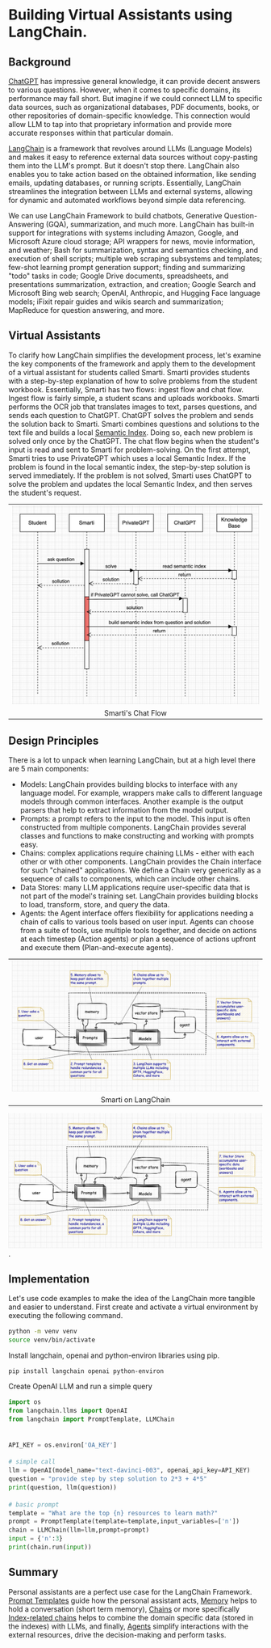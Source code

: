 # Building Virtual Assistants using LangChain.

## Background
[ChatGPT](https://en.wikipedia.org/wiki/ChatGPT) has impressive general knowledge, it can provide decent answers to various questions. However, when it comes to specific domains, its performance may fall short. But imagine if we could connect LLM to specific data sources, such as organizational databases, PDF documents, books, or other repositories of domain-specific knowledge. This connection would allow LLM to tap into that proprietary information and provide more accurate responses within that particular domain.

[LangChain](https://en.wikipedia.org/wiki/LangChain) is a framework that revolves around LLMs (Language Models) and makes it easy to reference external data sources without copy-pasting them into the LLM's prompt. But it doesn't stop there. LangChain also enables you to take action based on the obtained information, like sending emails, updating databases, or running scripts. Essentially, LangChain streamlines the integration between LLMs and external systems, allowing for dynamic and automated workflows beyond simple data referencing.

We can use LangChain Framework to build chatbots, Generative Question-Answering (GQA), summarization, and much more. LangChain has built-in support for integrations with systems including Amazon, Google, and Microsoft Azure cloud storage; API wrappers for news, movie information, and weather; Bash for summarization, syntax and semantics checking, and execution of shell scripts; multiple web scraping subsystems and templates; few-shot learning prompt generation support; finding and summarizing "todo" tasks in code; Google Drive documents, spreadsheets, and presentations summarization, extraction, and creation; Google Search and Microsoft Bing web search; OpenAI, Anthropic, and Hugging Face language models; iFixit repair guides and wikis search and summarization; MapReduce for question answering, and more.

## Virtual Assistants 
To clarify how LangChain simplifies the development process, let's examine the key components of the framework and apply them to the development of a virtual assistant for students called Smarti. Smarti provides students with a step-by-step explanation of how to solve problems from the student workbook. Essentially, Smarti has two flows: ingest flow and chat flow. Ingest flow is fairly simple, a student scans and uploads workbooks. Smarti performs the OCR job that translates images to text, parses questions, and sends each question to ChatGPT. ChatGPT solves the problem and sends the solution back to Smarti. Smarti combines questions and solutions to the text file and builds a local [Semantic Index](https://en.wikipedia.org/wiki/Latent_semantic_analysis). Doing so, each new problem is solved only once by the ChatGPT. The chat flow begins when the student's input is read and sent to Smarti for problem-solving. On the first attempt, Smarti tries to use PrivateGPT which uses a local Semantic Index. If the problem is found in the local semantic index, the step-by-step solution is served immediately. If the problem is not solved, Smarti uses ChatGPT to solve the problem and updates the local Semantic Index, and then serves the student's request.
<table width="256px">
  <tr>
    <td><img src="https://github.com/dimastatz/dimastatz.github.io/blob/main/posts/langchain/sequence-1.png"/></td>
  </tr>
  <tr>
    <td align="center">Smarti's Chat Flow</td>
  </tr>
</table> 


## Design Principles
There is a lot to unpack when learning LangChain, but at a high level there are 5 main components: 
- Models: LangChain provides building blocks to interface with any language model. For example, wrappers make calls to different language models through common interfaces. Another example is the output parsers that help to extract information from the model output.
- Prompts: a prompt refers to the input to the model. This input is often constructed from multiple components. LangChain provides several classes and functions to make constructing and working with prompts easy.
- Chains: complex applications require chaining LLMs - either with each other or with other components. LangChain provides the Chain interface for such "chained" applications. We define a Chain very generically as a sequence of calls to components, which can include other chains. 
- Data Stores: many LLM applications require user-specific data that is not part of the model's training set. LangChain provides building blocks to load, transform, store, and query the data.
- Agents: the Agent interface offers flexibility for applications needing a chain of calls to various tools based on user input. Agents can choose from a suite of tools, use multiple tools together, and decide on actions at each timestep (Action agents) or plan a sequence of actions upfront and execute them (Plan-and-execute agents).
<table width="256px">
  <tr>
    <td><img src="/posts/langchain/langchain.png"/></td>
  </tr>
  <tr>
    <td align="center">Smarti on LangChain</td>
  </tr>
</table>

![alt text for screen readers](./langchain.png "Text to show on mouseover").

## Implementation
Let's use code examples to make the idea of the LangChain more tangible and easier to understand. First create and activate a virtual environment by executing the following command.
```bash
python -m venv venv
source venv/bin/activate
```
Install langchain, openai and python-environ libraries using pip.
```
pip install langchain openai python-environ
```
Create OpenAI LLM and run a simple query
```python
import os
from langchain.llms import OpenAI
from langchain import PromptTemplate, LLMChain


API_KEY = os.environ['OA_KEY']

# simple call 
llm = OpenAI(model_name="text-davinci-003", openai_api_key=API_KEY)
question = "provide step by step solution to 2*3 + 4*5"
print(question, llm(question))

# basic prompt 
template = "What are the top {n} resources to learn math?"
prompt = PromptTemplate(template=template,input_variables=['n'])
chain = LLMChain(llm=llm,prompt=prompt)
input = {'n':3}
print(chain.run(input))
```




## Summary
Personal assistants are a perfect use case for the LangChain Framework. [Prompt Templates](https://docs.langchain.com/docs/components/prompts/prompt-template) guide how the personal assistant acts, [Memory](https://docs.langchain.com/docs/components/memory/chat_message_history) helps to hold a conversation (short term memory), [Chains](https://docs.langchain.com/docs/components/chains/) or more specifically [Index-related chains](https://docs.langchain.com/docs/components/chains/index_related_chains) helps to combine the domain specific data (stored in the indexes) with LLMs, and finally, [Agents](https://docs.langchain.com/docs/components/agents/) simplify interactions with the external resources, drive the decision-making and perform tasks.


  










